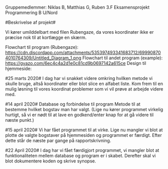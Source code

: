 Gruppemedlemmer: Niklas B, Matthias G, Ruben 
3.F Eksamensprojekt Programmering B U/Nord

#Beskrivelse af projekt#            

Vi kører umilddelbart med filen Rubengaze, da vores koordinater ikke er præcise nok til at kortlægge en skærm.

Flowchart til program (Rubengaze): https://cdn.discordapp.com/attachments/535397493341683712/699908704010764309/Untitled_Diagram_1.png
Flowchart til andet program (example): https://gyazo.com/6ec4c4a2d1e0c81cd9b0697142a615ce
Design til hjemmeside:  




#25 marts 2020#
I dag har vi snakket videre omkring hvilken metode vi skulle bruge, altså koordinater eller blot slice en alfabet liste. Kom frem til en mulig løsning til vores koordinat problemer som vi vil prøve at arbejde videre med. 

#14 april 2020#
Database og forbindelse til program
Metode til at bestemme hvilket bogstav man har valgt. (Lige nu kører programmet virkelig hurtigt, så vi er nødt til at lave en godkend/enter knap for at gå videre til næste punkt.)

#15 april 2020#
Vi har fået programmet til at virke. Lige nu mangler vi blot at plotte de valgte bogstaver på hjemmesiden og programmet er færdigt. 
Efter dette står de næste par gange på rapportskrivning.

#22 April 2020# 
I dag har vi fået færdigjort programmet, vi mangler blot at funktionaliteten mellem database og program er i skabet. Derefter skal vi blot dokumentere koden og skrive synopse. 
